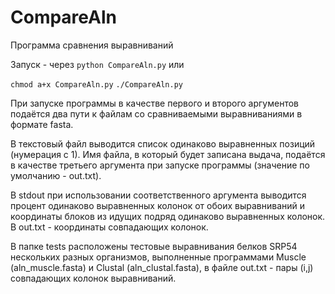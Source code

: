 # CompareAln

Программа сравнения выравниваний

Запуск - через `python CompareAln.py` или 

`chmod a+x CompareAln.py`
`./CompareAln.py`

При запуске программы в качестве первого и второго аргументов подаётся два пути
к файлам со сравниваемыми выравниваниями в формате fasta.

В текстовый файл выводится список одинаково выравненных позиций (нумерация с 1).
Имя файла, в который будет записана выдача, подаётся в качестве третьего
аргумента при запуске программы (значение по умолчанию - out.txt).

В stdout при использовании соответственного аргумента выводится процент одинаково выравненных колонок от обоих выравниваний
и координаты блоков из идущих подряд одинаково выравненных колонок. В out.txt - координаты совпадающих колонок.

В папке tests расположены тестовые выравнивания белков SRP54 нескольких разных организмов, выполненные программами Muscle (aln_muscle.fasta) и Clustal (aln_clustal.fasta), в файле out.txt - пары (i,j) совпадающих колонок выравниваний. 
